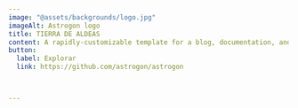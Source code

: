 ```yaml
---
image: "@assets/backgrounds/logo.jpg"
imageAlt: Astrogon logo
title: TIERRA DE ALDEAS
content: A rapidly-customizable template for a blog, documentation, and more.
button:
  label: Explorar
  link: https://github.com/astrogon/astrogon



---
```


